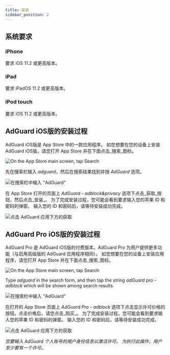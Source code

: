 ```yaml
---
title: 安装
sidebar_position: 2
---
```


## 系统要求

### iPhone

要求 iOS 11.2 或更高版本。

### iPad

要求 iPadOS 11.2 或更高版本。

### iPod touch

要求 iOS 11.2 或更高版本。

## AdGuard iOS版的安装过程

AdGuard iOS版是 App Store 中的一款应用程序。 如您想要在您的设备上安装 AdGuard iOS版，请您打开 App Store 并在下面点击_搜索_图标。

![On the App Store main screen, tap Search](https://cdn.adguard.com/public/Adguard/kb/installation/iOS/en/1.png)

先在搜索栏输入 _adguard_，然后在搜索结果找到并按 _AdGuard_ 选项。

![在搜索栏中输入 "AdGuard"](https://cdn.adguard.com/public/Adguard/kb/installation/iOS/en/2.png)

在 App Store 打开的页面上 _AdGuard - adblock&privacy_ 选项下点击_获取_按钮，然后点击_安装_。 为了完成安装过程，您可能会看到要求输入您的苹果 ID 和密码的弹窗。 输入您的 ID 和密码后，请等待安装成功完成。

![点击 AdGuard 应用下方的获取](https://cdn.adguard.com/public/Adguard/kb/installation/iOS/en/3.png)

## AdGuard Pro iOS版的安装过程

AdGuard Pro 是 AdGuard iOS版的付费版本。AdGuard Pro 为用户提供更多功能（与启用高级版的 AdGuard 应用程序相同）。 如您想要在您的设备上安装应用程序，请您打开 App Store 并在下面点击_搜索_图标。

![On the App Store main screen, tap Search](https://cdn.adguard.com/public/Adguard/kb/installation/iOS/en/1.png)

Type _adguard_ in the search form, and then tap the string _adGuard pro - adblock_ which will be shown among search results.

![在搜索栏中输入 "AdGuard"](https://cdn.adguard.com/public/Adguard/kb/installation/iOS/en/2.png)

在打开的 App Store 页面上 _AdGuard Pro - adblock_ 选项下点击显示许可价格的按钮。点击价格后，请您点击_购买_。 为了完成安装过程，您可能会看到要求输入您的苹果 ID 和密码的弹窗。 输入您的 ID 和密码后，请等待安装成功完成。

![点击 AdGuard 应用下方的获取](https://cdn.adguard.com/public/Adguard/kb/installation/iOS/en/3.png)

*您要输入 AdGuard 个人账号的用户身份信息以激活许可。 为执行此操作，用户至少要有一个许可。*